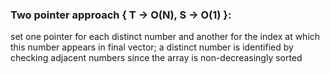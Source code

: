 ### Two pointer approach { T -> O(N), S -> O(1) }:
set one pointer for each distinct number and another for the index at which this number appears in final vector; a distinct number is identified by checking adjacent numbers since the array is non-decreasingly sorted
